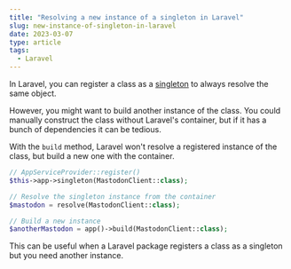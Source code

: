 ```yaml
---
title: "Resolving a new instance of a singleton in Laravel"
slug: new-instance-of-singleton-in-laravel
date: 2023-03-07
type: article
tags:
  - Laravel
---
```


In Laravel, you can register a class as a [singleton](https://laravel.com/docs/10.x/container#binding-a-singleton) to always resolve the same object.

However, you might want to build another instance of the class. You could manually construct the class without Laravel's container, but if it has a bunch of dependencies it can be tedious.

With the `build` method, Laravel won't resolve a registered instance of the class, but build a new one with the container.

```php
// AppServiceProvider::register()
$this->app->singleton(MastodonClient::class);
```

```php
// Resolve the singleton instance from the container
$mastodon = resolve(MastodonClient::class);

// Build a new instance
$anotherMastodon = app()->build(MastodonClient::class);
```

This can be useful when a Laravel package registers a class as a singleton but you need another instance.
